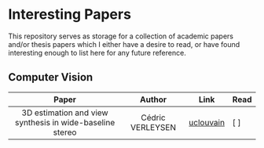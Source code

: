 # Interesting Papers

This repository serves as storage for a collection of academic papers and/or thesis papers which I either have a desire to read, or have found interesting enough to list here for any future reference.

## Computer Vision

|                           Paper                          	|      Author      	|                                           Link                                          	| Read 	|
|:--------------------------------------------------------:	|:----------------:	|:---------------------------------------------------------------------------------------:	|------	|
| 3D estimation and view synthesis in wide-baseline stereo 	| Cédric VERLEYSEN 	| [uclouvain](https://sites.uclouvain.be/ispgroup/uploads//Main/PHDCVerleysen_thesis.pdf) 	| [ ]  	|